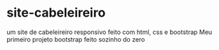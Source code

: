 # site-cabeleireiro
um site de cabeleireiro responsivo feito com html, css e bootstrap 
Meu primeiro projeto bootstrap feito sozinho do zero

